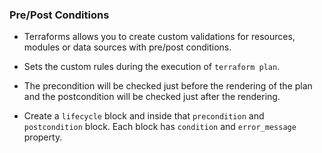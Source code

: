 ### Pre/Post Conditions
- Terraforms allows you to create custom validations for resources, modules or data sources with pre/post conditions.

- Sets the custom rules during the execution of `terraform plan`.

- The precondition will be checked just before the rendering of the plan and the 
postcondition will be checked just after the rendering.

- Create a `lifecycle` block and inside that `precondition` and `postcondition` block. Each block has `condition` and `error_message` property.